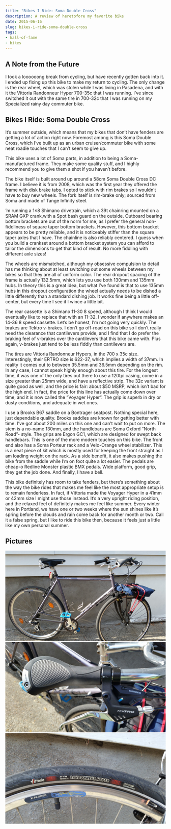 ```yaml
---
title: "Bikes I Ride: Soma Double Cross"
description: A review of heretofore my favorite bike
date: 2015-06-16
slug: bikes-i-ride-soma-double-cross
tags:
- hall-of-fame
- bikes
---
```

## A Note from the Future
I took a loooooong break from cycling, but have recently gotten back into it. I ended up fixing up this bike to make my return to cycling. The only change is the rear wheel, which was stolen while I was living in Pasadena, and with it the Vittoria Randonneur Hyper 700-35c that I was running. I've since switched it out with the same tire in 700-32c that I was running on my Specialized rainy day commuter bike.

## Bikes I Ride: Soma Double Cross

It’s summer outside, which means that my bikes that don’t have fenders are getting a lot of action right now. Foremost among is this Soma Double Cross, which I’ve built up as an urban cruiser/commuter bike with some neat roadie touches that I can’t seem to give up.

This bike uses a lot of Soma parts, in addition to being a Soma-manufactured frame. They make some quality stuff, and I highly recommend you to give them a shot if you haven’t before.

The bike itself is built around up around a 58cm Soma Double Cross DC frame. I believe it is from 2008, which was the first year they offered the frame with disk brake tabs. I opted to stick with rim brakes so I wouldn’t have to buy new wheels. The fork itself is rim-brake only; sourced from Soma and made of Tange Infinity steel.

’m running a 1×8 Shimano drivetrain, which a 39t chainring mounted on a SRAM GXP crank,with a Spot bash guard on the outside. Outboard bearing bottom brackets are out of the norm for me, as I prefer the general non-fiddliness of square taper bottom brackets. However, this bottom bracket appears to be pretty reliable, and it is noticeably stiffer than the square taper axles that I have. The chainline is also reliably centered. I guess when you build a crankset around a bottom bracket system you can afford to tailor the dimensions to get that kind of result. No more fiddling with different axle sizes!

The wheels are mismatched, although my obsessive compulsion to detail has me thinking about at least switching out some wheels between my bikes so that they are all of uniform color. The rear dropout spacing of the frame is actually 132.5mm, which lets you use both 130mm and 135mm hubs. In theory this is a great idea, but what I’ve found is that to use 135mm hubs in this dropout configuration the wheel actually needs to be dished a little differently than a standard dishing job. It works fine being a little off-center, but every time I see it I wince a little bit.

The rear cassette is a Shimano 11-30 8 speed, although I think I would eventually like to replace that with an 11-32. I wonder if anywhere makes an 14-36 8 speed cassette. Let’s be honest, I’m not going very quickly. The brakes are Tektro v-brakes. I don’t go off-road on this bike so I don’t really need the clearance that cantilevers provide, and I find that I do prefer the braking feel of v-brakes over the cantilevers that this bike came with. Plus again, v-brakes just tend to be less fiddly than cantilevers are.

The tires are Vittoria Randonneur Hypers, in the 700 x 35c size. Interestingly, their ERTRO size is 622-37, which implies a width of 37mm. In reality it comes out to between 35.5mm and 36.5mm depending on the rim. In any case, I cannot speak highly enough about this tire. For the longest time, it was one of the only tires out there to use a 120tpi casing, come in a size greater than 25mm wide, and have a reflective strip. The 32c variant is quite good as well, and the price is fair: about $50 MSRP, which isn’t bad for the high end. In fact, the price for this line has actually come down over time, and it is now called the “Voyager Hyper“. The grip is superb in dry or dusty conditions, and adequate in wet ones. 

I use a Brooks B67 saddle on a Bontrager seatpost. Nothing special here, just dependable quality. Brooks saddles are known for getting better with time. I’ve got about 200 miles on this one and can’t wait to put on more. The stem is a no-name 130mm, and the handlebars are Soma Oxford “North Road”- style. The grips are Ergon GC1, which are designed for swept back handlebars. This is one of the more modern touches on this bike. The front end also has a Soma Porteur rack and a Velo-Orange wheel stabilizer. This is a neat piece of kit which is mostly used for keeping the front straight as I am loading weight on the rack. As a side benefit, it also makes pushing the bike from the saddle while I’m on foot quite a lot easier. The pedals are cheap-o Redline Monster plastic BMX pedals. Wide platform, good grip, they get the job done. And finally, I have a bell.

This bike definitely has room to take fenders, but there’s something about the way the bike rides that makes me feel like the most appropriate setup is to remain fenderless. In fact, if Vittoria made the Voyager Hyper in a 41mm or 42mm size I might use those instead. It’s a very upright riding position, and the relaxed feel of definitely makes me feel like summer. Every winter here in Portland, we have one or two weeks where the sun shines like it’s spring before the clouds and rain come back for another month or two. Call it a false spring, but I like to ride this bike then, because it feels just a little like my own personal summer.

## Pictures
![Side view of the bike - a blue bike with silver rims and a black Brooks saddle with swept-back handlebars and a rack on the front of the bike with a bag bungee'd to it.](./bike-side.jpg)
![A black oval shaped handlebar grip with a textured grey are in the center with a silver brake lever.](./grip.jpg)
![A tall black tire labelled Vittoria Randonneur Hyper on a silver rim.](./tire.jpg)
